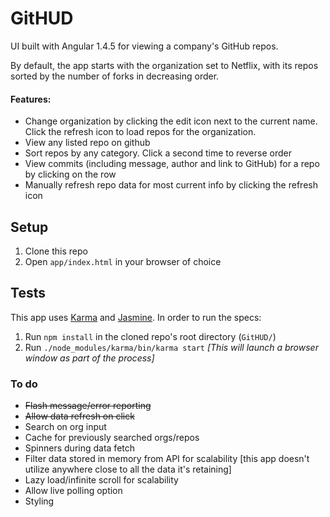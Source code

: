 # GitHUD #

UI built with Angular 1.4.5 for viewing a company's GitHub repos.

By default, the app starts with the organization set to Netflix, with its repos sorted by the number of forks in decreasing order.

#### Features: ####
- Change organization by clicking the edit icon next to the current name. Click the refresh icon to load repos for the organization.
- View any listed repo on github 
- Sort repos by any category. Click a second time to reverse order
- View commits (including message, author and link to GitHub) for a repo by clicking on the row
- Manually refresh repo data for most current info by clicking the refresh icon

## Setup ##
1. Clone this repo
2. Open `app/index.html` in your browser of choice

## Tests ##
This app uses [Karma](https://karma-runner.github.io/0.13/intro/installation.html) and [Jasmine](http://jasmine.github.io/).
In order to run the specs:

1. Run `npm install` in the cloned repo's root directory (`GitHUD/`)
2. Run `./node_modules/karma/bin/karma start` _[This will launch a browser window as part of the process]_


### To do ###
- ~~Flash message/error reporting~~
- ~~Allow data refresh on click~~
- Search on org input
- Cache for previously searched orgs/repos
- Spinners during data fetch
- Filter data stored in memory from API for scalability [this app doesn't utilize anywhere close to all the data it's retaining]
- Lazy load/infinite scroll for scalability
- Allow live polling option
- Styling
